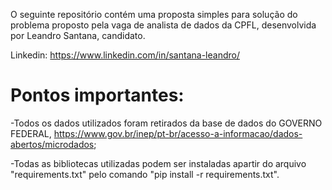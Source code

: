 
O seguinte repositório contém uma proposta simples para solução do problema proposto pela vaga de 
analista de dados da CPFL, desenvolvida por Leandro Santana, candidato.

Linkedin: https://www.linkedin.com/in/santana-leandro/

# Pontos importantes:

-Todos os dados utilizados foram retirados da base de dados do GOVERNO FEDERAL, 
https://www.gov.br/inep/pt-br/acesso-a-informacao/dados-abertos/microdados;

-Todas as bibliotecas utilizadas podem ser instaladas apartir do arquivo "requirements.txt"
pelo comando "pip install -r requirements.txt".

